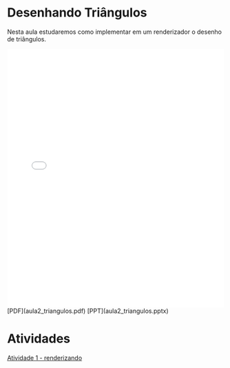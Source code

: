 # Desenhando Triângulos

Nesta aula estudaremos como implementar em um renderizador o desenho de triângulos.

<!-- !!! pdf
    ![](aula2_triangulos.pdf) -->

<embed height="600" src="aula2_triangulos.pdf" type="application/pdf" width="100%">
[PDF](aula2_triangulos.pdf)
[PPT](aula2_triangulos.pptx)

# Atividades

[Atividade 1 - renderizando](Atividade1_rasterizando.docx)
